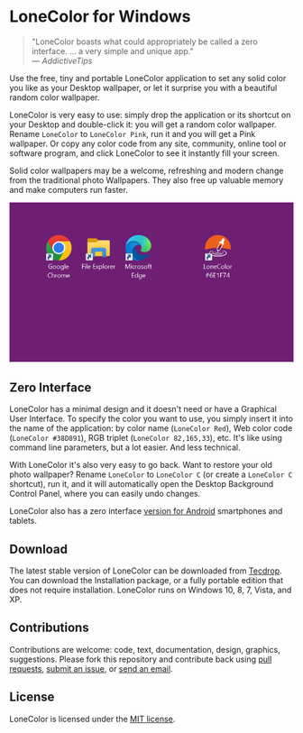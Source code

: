 # LoneColor for Windows

> "LoneColor boasts what could appropriately be called a zero interface. ... a very simple and unique app."<br />
> &mdash; <cite>AddictiveTips</cite>

Use the free, tiny and portable LoneColor application to set any solid color you like as your Desktop wallpaper, or let it surprise you with a beautiful random color wallpaper.

LoneColor is very easy to use: simply drop the application or its shortcut on your Desktop and double-click it: you will get a random color wallpaper. Rename `LoneColor` to `LoneColor Pink`, run it and you will get a Pink wallpaper. Or copy any color code from any site, community, online tool or software program, and click LoneColor to see it instantly fill your screen.

Solid color wallpapers may be a welcome, refreshing and modern change from the traditional photo Wallpapers. They also free up valuable memory and make computers run faster.

![LoneColor for Windows Screenshot](Assets/Repo/lonecolor-windows-readme-screenshot.png)

## Zero Interface

LoneColor has a minimal design and it doesn't need or have a Graphical User Interface. To specify the color you want to use, you simply insert it into the name of the application: by color name (`LoneColor Red`), Web color code (`LoneColor #38D891`), RGB triplet (`LoneColor 82,165,33`), etc. It's like using command line parameters, but a lot easier. And less technical. 

With LoneColor it's also very easy to go back. Want to restore your old photo wallpaper? Rename `LoneColor` to `LoneColor C` (or create a `LoneColor C` shortcut), run it, and it will automatically open the Desktop Background Control Panel, where you can easily undo changes. 

LoneColor also has a zero interface [version for Android](https://github.com/tecdrop/LoneColor-Android) smartphones and tablets.

## Download

The latest stable version of LoneColor can be downloaded from [Tecdrop](https://www.tecdrop.com/lonecolor/). You can download the Installation package, or a fully portable edition that does not require installation. LoneColor runs on Windows 10, 8, 7, Vista, and XP.

## Contributions

Contributions are welcome: code, text, documentation, design, graphics, suggestions. Please fork this repository and contribute back using [pull requests](https://github.com/tecdrop/LoneColor-Windows/pulls), [submit an issue](https://github.com/tecdrop/LoneColor-Windows/issues), or [send an email](https://www.tecdrop.com/support/).

## License

LoneColor is licensed under the [MIT license](LICENSE).
